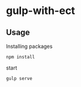 gulp-with-ect
==========

## Usage

Installing packages
```
npm install
```

start
```
gulp serve
```